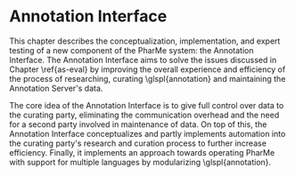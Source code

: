 # Annotation Interface

This chapter describes the conceptualization, implementation, and expert testing
of a new component of the PharMe system: the Annotation Interface. The
Annotation Interface aims to solve the issues discussed in Chapter \ref{as-eval}
by improving the overall experience and efficiency of the process of
researching, curating \glspl{annotation} and maintaining the Annotation Server's
data.

The core idea of the Annotation Interface is to give full control over data to
the curating party, eliminating the communication overhead and the need for a
second party involved in maintenance of data. On top of this, the Annotation
Interface conceptualizes and partly implements automation into the curating
party's research and curation process to further increase efficiency. Finally,
it implements an approach towards operating PharMe with support for multiple
languages by modularizing \glspl{annotation}.
